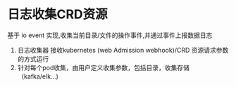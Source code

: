 # 日志收集CRD资源
基于 io event 实现,收集当前目录/文件的操作事件,并通过事件上报数据日志

1. 日志收集器 接收kubernetes (web Admission webhook)/CRD 资源请求参数的方式运行
2. 针对每个pod收集，由用户定义收集参数，包括目录，收集存储（kafka/elk...)
